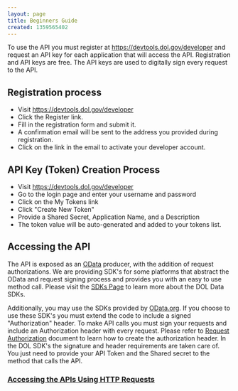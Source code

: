 ```yaml
---
layout: page
title: Beginners Guide
created: 1359565402
---
```


<p>To use the API you must register at <a href="https://devtools.dol.gov/developer">https://devtools.dol.gov/developer</a> and request an API key for each application that will access the API. Registration and API keys are free. The API keys are used to digitally sign every request to the API.</p>

<h2>Registration process</h2>

<ul>
	<li>Visit <a href="https://devtools.dol.gov/developer">https://devtools.dol.gov/developer</a></li>
	<li>Click the Register link.</li>
	<li>Fill in the registration form and submit it.</li>
	<li>A confirmation email will be sent to the address you provided during registration.</li>
	<li>Click on the link in the email to activate your developer account.</li>
</ul>

<h2>API Key (Token) Creation Process</h2>

<ul>
	<li>Visit <a href="https://devtools.dol.gov/developer">https://devtools.dol.gov/developer</a></li>
	<li>Go to the login page and enter your username and password</li>
	<li>Click on the My Tokens link</li>
	<li>Click "Create New Token"</li>
	<li>Provide a Shared Secret, Application Name, and a Description</li>
	<li>The token value will be auto-generated and added to your tokens list.</li>
</ul>

<h2><a name="accessing">Accessing the API</a></h2>

<p>The API is exposed as an <a href="http://www.odata.org/">OData</a> producer, with the addition of request authorizations. We are providing SDK's for some platforms that abstract the OData and request signing process and provides you with an easy to use method call. Please visit the <a href="{{ site.baseurl }}/sdk/">SDKs Page</a> to learn more about the DOL Data SDKs.</p>

<p>Additionally, you may use the SDKs provided by <a href="http://www.odata.org/">OData.org</a>. If you choose to use these SDK's you must extend the code to include a signed "Authorization" header. To make API calls you must sign your requests and include an Authorization header with every request. Please refer to <a href="{{ site.baseurl }}/request-authorization/">Request Authorization</a> document to learn how to create the authorization header. In the DOL SDK's the signature and header requirements are taken care of. You just need to provide your API Token and the Shared secret to the method that calls the API.</p>

<h3><a href="{{ site.baseurl }}/accessing-the-apis-using-http-requests/">Accessing the APIs Using HTTP Requests</a>
